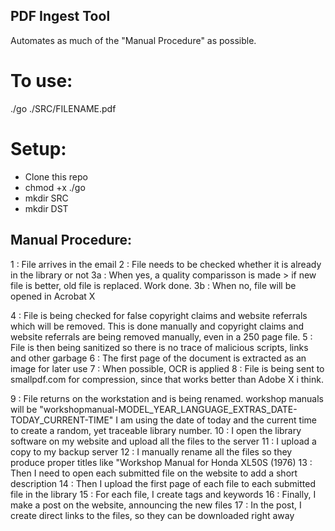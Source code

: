 ## PDF Ingest Tool
Automates as much of the "Manual Procedure" as possible.

# To use:
./go ./SRC/FILENAME.pdf

# Setup:
- Clone this repo
- chmod +x ./go
- mkdir SRC
- mkdir DST


## Manual Procedure:

1	: File arrives in the email
2	: File needs to be checked whether it is already in the library or not
3a	: When yes, a quality comparisson is made > if new file is better, old file is replaced. Work done.
3b	: When no, file will be opened in Acrobat X

4	: File is being checked for false copyright claims and website referrals which will be removed. This is done manually and copyright claims and website referrals are being removed manually, even in a 250 page file.
5	: File is then being sanitized so there is no trace of malicious scripts, links and other garbage
6	: The first page of the document is extracted as an image for later use
7	: When possible, OCR is applied
8	: File is being sent to smallpdf.com for compression, since that works better than Adobe X i think.

9	: File returns on the workstation and is being renamed.
		workshop manuals will be "workshopmanual-MODEL_YEAR_LANGUAGE_EXTRAS_DATE-TODAY_CURRENT-TIME" I am using the date of today and the current time to create a random, yet traceable library number.
10	: I open the library software on my website and upload all the files to the server
11	: I upload a copy to my backup server
12	: I manually rename all the files so they produce proper titles like "Workshop Manual for Honda XL50S (1976)
13	: Then I need to open each submitted file on the website to add a short description
14	: Then I upload the first page of each file to each submitted file in the library
15	: For each file, I create tags and keywords
16	: Finally, I make a post on the website, announcing the new files
17	: In the post, I create direct links to the files, so they can be downloaded right away

